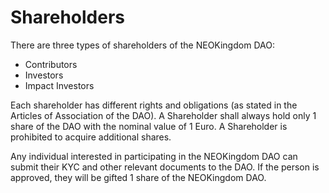 # Shareholders

There are three types of shareholders of the NEOKingdom DAO:

* Contributors&#x20;
* Investors
* Impact Investors&#x20;

Each shareholder has different rights and obligations (as stated in the Articles of Association of the DAO). A Shareholder shall always hold only 1 share of the DAO with the nominal value of 1 Euro. A Shareholder is prohibited to acquire additional shares.

Any individual interested in participating in the NEOKingdom DAO can submit their KYC and other relevant documents to the DAO. If the person is approved, they will be gifted 1 share of the NEOKingdom DAO.&#x20;
